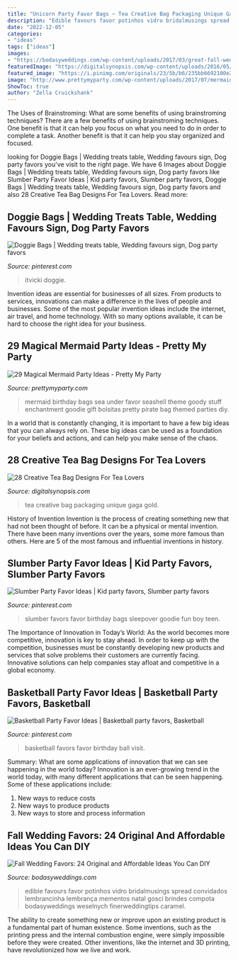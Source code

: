 ```yaml
---
title: "Unicorn Party Favor Bags ~ Tea Creative Bag Packaging Unique Gaga Gold"
description: "Edible favours favor potinhos vidro bridalmusings spread convidados lembrancinha lembrança mementos natal gosci brindes compota bodasyweddings weselnych finerweddingtips caramel"
date: "2022-12-05"
categories:
- "ideas"
tags: ["ideas"]
images:
- "https://bodasyweddings.com/wp-content/uploads/2017/03/great-fall-wedding-favors-450x626.jpg"
featuredImage: "https://digitalsynopsis.com/wp-content/uploads/2016/05/creative-unique-tea-bag-packaging-20.jpg"
featured_image: "https://i.pinimg.com/originals/23/5b/b6/235bb6692100e2b2ec1a5e8d88b5ea9a.jpg"
image: "http://www.prettymyparty.com/wp-content/uploads/2017/07/mermaid-party-ideas-seashell-favors.jpg"
ShowToc: true
author: "Zella Cruickshank"
---
```



The Uses of Brainstroming: What are some benefits of using brainstroming techniques?
There are a few benefits of using brainstroming techniques. One benefit is that it can help you focus on what you need to do in order to complete a task. Another benefit is that it can help you stay organized and focused.

	

		
looking for Doggie Bags | Wedding treats table, Wedding favours sign, Dog party favors you've visit to the right page. We have 6 Images about Doggie Bags | Wedding treats table, Wedding favours sign, Dog party favors like Slumber Party Favor Ideas | Kid party favors, Slumber party favors, Doggie Bags | Wedding treats table, Wedding favours sign, Dog party favors and also 28 Creative Tea Bag Designs For Tea Lovers. Read more:
		
    
## Doggie Bags | Wedding Treats Table, Wedding Favours Sign, Dog Party Favors

<img loading=lazy src="https://i.pinimg.com/originals/23/5b/b6/235bb6692100e2b2ec1a5e8d88b5ea9a.jpg" onerror="this.onerror=null;this.src='https://tse4.mm.bing.net/th?id=OIP.YbgCNx7Yp842-9ExACo-8gHaJ4&amp;pid=15.1';" alt="Doggie Bags | Wedding treats table, Wedding favours sign, Dog party favors">

_Source: pinterest.com_

>itvicki doggie. 

	

Invention ideas are essential for businesses of all sizes. From products to services, innovations can make a difference in the lives of people and businesses. Some of the most popular invention ideas include the internet, air travel, and home technology. With so many options available, it can be hard to choose the right idea for your business.

    
## 29 Magical Mermaid Party Ideas - Pretty My Party

<img loading=lazy src="http://www.prettymyparty.com/wp-content/uploads/2017/07/mermaid-party-ideas-seashell-favors.jpg" onerror="this.onerror=null;this.src='https://tse3.mm.bing.net/th?id=OIP.xaYEIupXv6yqygQd1aQPcQHaLD&amp;pid=15.1';" alt="29 Magical Mermaid Party Ideas - Pretty My Party">

_Source: prettymyparty.com_

>mermaid birthday bags sea under favor seashell theme goody stuff enchantment goodie gift bolsitas pretty pirate bag themed parties diy. 

	

In a world that is constantly changing, it is important to have a few big ideas that you can always rely on. These big ideas can be used as a foundation for your beliefs and actions, and can help you make sense of the chaos.

    
## 28 Creative Tea Bag Designs For Tea Lovers

<img loading=lazy src="https://digitalsynopsis.com/wp-content/uploads/2016/05/creative-unique-tea-bag-packaging-20.jpg" onerror="this.onerror=null;this.src='https://tse4.mm.bing.net/th?id=OIP.uQUTd_mXqoPu8NMJ3LV3ZgHaII&amp;pid=15.1';" alt="28 Creative Tea Bag Designs For Tea Lovers">

_Source: digitalsynopsis.com_

>tea creative bag packaging unique gaga gold. 

	

History of Invention
Invention is the process of creating something new that had not been thought of before. It can be a physical or mental invention. There have been many inventions over the years, some more famous than others. Here are 5 of the most famous and influential inventions in history.

    
## Slumber Party Favor Ideas | Kid Party Favors, Slumber Party Favors

<img loading=lazy src="https://i.pinimg.com/736x/b0/00/08/b00008239274437ad761e648acbcb48a.jpg" onerror="this.onerror=null;this.src='https://tse4.mm.bing.net/th?id=OIP.lgeetnrtES7qf_YFdOJlUwHaPH&amp;pid=15.1';" alt="Slumber Party Favor Ideas | Kid party favors, Slumber party favors">

_Source: pinterest.com_

>slumber favors favor birthday bags sleepover goodie fun boy teen. 

	

The Importance of Innovation in Today’s World:
As the world becomes more competitive, innovation is key to stay ahead. In order to keep up with the competition, businesses must be constantly developing new products and services that solve problems their customers are currently facing. Innovative solutions can help companies stay afloat and competitive in a global economy.

    
## Basketball Party Favor Ideas | Basketball Party Favors, Basketball

<img loading=lazy src="https://i.pinimg.com/736x/68/a6/c8/68a6c864d5f6a0d6fc2e045a1a630d67.jpg" onerror="this.onerror=null;this.src='https://tse4.mm.bing.net/th?id=OIP.uCNo5CN4vzekvzH4SfS-BQHaLG&amp;pid=15.1';" alt="Basketball Party Favor Ideas | Basketball party favors, Basketball">

_Source: pinterest.com_

>basketball favors favor birthday ball visit. 

	

Summary: What are some applications of innovation that we can see happening in the world today?
Innovation is an ever-growing trend in the world today, with many different applications that can be seen happening. Some of these applications include: 
1. New ways to reduce costs 
2. New ways to produce products 
3. New ways to store and process information 

    
## Fall Wedding Favors: 24 Original And Affordable Ideas You Can DIY

<img loading=lazy src="https://bodasyweddings.com/wp-content/uploads/2017/03/great-fall-wedding-favors-450x626.jpg" onerror="this.onerror=null;this.src='https://tse2.mm.bing.net/th?id=OIP._3CR7bLOeSunawPQk0WBYAAAAA&amp;pid=15.1';" alt="Fall Wedding Favors: 24 Original and Affordable Ideas You Can DIY">

_Source: bodasyweddings.com_

>edible favours favor potinhos vidro bridalmusings spread convidados lembrancinha lembrança mementos natal gosci brindes compota bodasyweddings weselnych finerweddingtips caramel. 

	

The ability to create something new or improve upon an existing product is a fundamental part of human existence. Some inventions, such as the printing press and the internal combustion engine, were simply impossible before they were created. Other inventions, like the internet and 3D printing, have revolutionized how we live and work.

